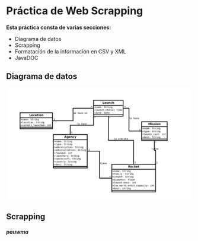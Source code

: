 # **Práctica de Web Scrapping**

**Esta práctica consta de varias secciones:**
- Diagrama de datos
- Scrapping
- Formatación de la información en CSV y XML
- JavaDOC

## **Diagrama de datos**
![Diagrama de datos](https://github.com/pauwma/MP06_Scrapper/blob/master/diagrama_datos.png?raw=true)

## **Scrapping**


###### ***pauwma***
